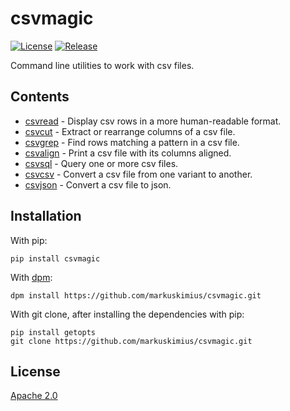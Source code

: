 # csvmagic
[![License](https://img.shields.io/badge/License-Apache%202.0-blue.svg)](LICENSE)
[![Release](https://img.shields.io/github/v/release/markuskimius/csvmagic?include_prereleases&label=Release)](https://github.com/markuskimius/csvmagic/releases)

Command line utilities to work with csv files.

## Contents

- [csvread] - Display csv rows in a more human-readable format.
- [csvcut] - Extract or rearrange columns of a csv file.
- [csvgrep] - Find rows matching a pattern in a csv file.
- [csvalign] - Print a csv file with its columns aligned.
- [csvsql] - Query one or more csv files.
- [csvcsv] - Convert a csv file from one variant to another.
- [csvjson] - Convert a csv file to json.


## Installation

With pip:
```
pip install csvmagic
```

With [dpm]:
```
dpm install https://github.com/markuskimius/csvmagic.git
```

With git clone, after installing the dependencies with pip:
```
pip install getopts
git clone https://github.com/markuskimius/csvmagic.git
```


## License

[Apache 2.0]

[csvread]: https://github.com/markuskimius/csvmagic/blob/master/doc/csvread.md
[csvcut]: https://github.com/markuskimius/csvmagic/blob/master/doc/csvcut.md
[csvalign]: https://github.com/markuskimius/csvmagic/blob/master/doc/csvalign.md
[csvsql]: https://github.com/markuskimius/csvmagic/blob/master/doc/csvsql.md
[csvcsv]: https://github.com/markuskimius/csvmagic/blob/master/doc/csvcsv.md
[csvgrep]: https://github.com/markuskimius/csvmagic/blob/master/doc/csvgrep.md
[csvjson]: https://github.com/markuskimius/csvmagic/blob/master/doc/csvjson.md
[Apache 2.0]: <https://github.com/markuskimius/csvmagic/blob/master/LICENSE>
[dpm]: <https://github.com/markuskimius/dpm>
